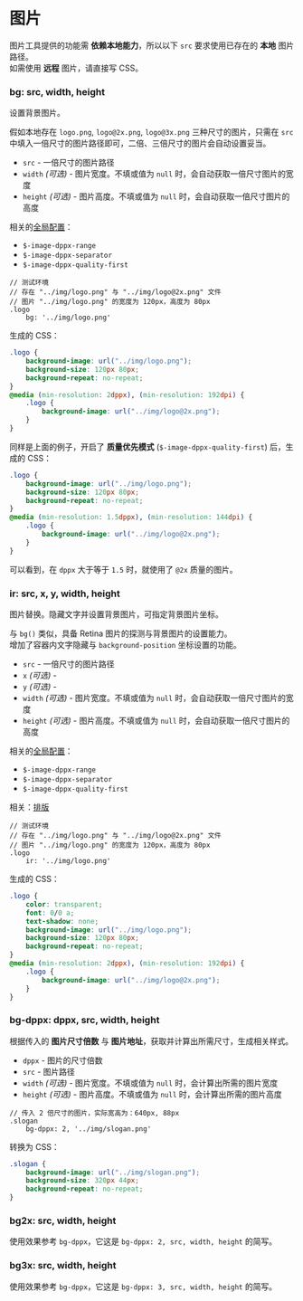 图片
===

图片工具提供的功能需 **依赖本地能力**，所以以下 `src` 要求使用已存在的 **本地** 图片路径。  
如需使用 **远程** 图片，请直接写 CSS。

### bg: src, width, height

设置背景图片。

假如本地存在 `logo.png`, `logo@2x.png`, `logo@3x.png` 三种尺寸的图片，只需在 `src` 中填入一倍尺寸的图片路径即可，二倍、三倍尺寸的图片会自动设置妥当。

 * `src` - 一倍尺寸的图片路径
 * `width` _(可选)_ - 图片宽度。不填或值为 `null` 时，会自动获取一倍尺寸图片的宽度
 * `height` _(可选)_ - 图片高度。不填或值为 `null` 时，会自动获取一倍尺寸图片的高度

相关的[全局配置](./setting.md)：

 * `$-image-dppx-range`
 * `$-image-dppx-separator`
 * `$-image-dppx-quality-first`

```stylus
// 测试环境
// 存在 "../img/logo.png" 与 "../img/logo@2x.png" 文件
// 图片 "../img/logo.png" 的宽度为 120px，高度为 80px
.logo
    bg: '../img/logo.png'
```

生成的 CSS：

```css
.logo {
    background-image: url("../img/logo.png");
    background-size: 120px 80px;
    background-repeat: no-repeat;
}
@media (min-resolution: 2dppx), (min-resolution: 192dpi) {
    .logo {
        background-image: url("../img/logo@2x.png");
    }
}
```

同样是上面的例子，开启了 **质量优先模式** (`$-image-dppx-quality-first`) 后，生成的 CSS：

```css
.logo {
    background-image: url("../img/logo.png");
    background-size: 120px 80px;
    background-repeat: no-repeat;
}
@media (min-resolution: 1.5dppx), (min-resolution: 144dpi) {
    .logo {
        background-image: url("../img/logo@2x.png");
    }
}
```

可以看到，在 `dppx` 大于等于 `1.5` 时，就使用了 `@2x` 质量的图片。

### ir: src, x, y, width, height

图片替换。隐藏文字并设置背景图片，可指定背景图片坐标。

与 `bg()` 类似，具备 Retina 图片的探测与背景图片的设置能力。  
增加了容器内文字隐藏与 `background-position` 坐标设置的功能。

 * `src` - 一倍尺寸的图片路径
 * `x` _(可选)_ -
 * `y` _(可选)_ -
 * `width` _(可选)_ - 图片宽度。不填或值为 `null` 时，会自动获取一倍尺寸图片的宽度
 * `height` _(可选)_ - 图片高度。不填或值为 `null` 时，会自动获取一倍尺寸图片的高度

相关的[全局配置](./setting.md)：

 * `$-image-dppx-range`
 * `$-image-dppx-separator`
 * `$-image-dppx-quality-first`

相关：[排版](./typography.md)

```stylus
// 测试环境
// 存在 "../img/logo.png" 与 "../img/logo@2x.png" 文件
// 图片 "../img/logo.png" 的宽度为 120px，高度为 80px
.logo
    ir: '../img/logo.png'
```

生成的 CSS：

```css
.logo {
    color: transparent;
    font: 0/0 a;
    text-shadow: none;
    background-image: url("../img/logo.png");
    background-size: 120px 80px;
    background-repeat: no-repeat;
}
@media (min-resolution: 2dppx), (min-resolution: 192dpi) {
    .logo {
        background-image: url("../img/logo@2x.png");
    }
}
```

### bg-dppx: dppx, src, width, height

根据传入的 **图片尺寸倍数** 与 **图片地址**，获取并计算出所需尺寸，生成相关样式。

 * `dppx` - 图片的尺寸倍数
 * `src` - 图片路径
 * `width` _(可选)_ - 图片宽度。不填或值为 `null` 时，会计算出所需的图片宽度
 * `height` _(可选)_ - 图片高度。不填或值为 `null` 时，会计算出所需的图片高度

```stylus
// 传入 2 倍尺寸的图片，实际宽高为：640px, 88px
.slogan
    bg-dppx: 2, '../img/slogan.png'
```

转换为 CSS：

```css
.slogan {
    background-image: url("../img/slogan.png");
    background-size: 320px 44px;
    background-repeat: no-repeat;
}
```

### bg2x: src, width, height

使用效果参考 `bg-dppx`，它这是 `bg-dppx: 2, src, width, height` 的简写。

### bg3x: src, width, height

使用效果参考 `bg-dppx`，它这是 `bg-dppx: 3, src, width, height` 的简写。
